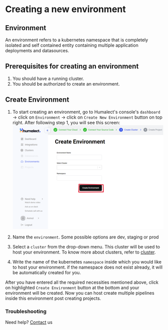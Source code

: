 # Creating a new environment
## Environment
An environment refers to a kubernetes namespace that is completely isolated and self contained entity containing multiple application deployments and datasources.

 ## Prerequisites for creating an environment
 1. You should have a running cluster.
 2. You should be authorized to create an environment.

## Create Environment
1. To start creating an environment, go to Humalect's console's `dashboard` -> click on `Environment` -> click on `Create New Environment` button on top right.
After following step 1, you will see this screen:
![create-env](./../../static/img/create-env.png)

2. Name the `environment`. Some possible options are dev, staging or prod
3. Select a `cluster` from the drop-down menu. This cluster will be used to host your environment. To know more about clusters, refer to [cluster](https://docs.humalect.com/en/Cluster/Cluster).
4. Write the name of the kubernetes `namespace` inside which you would like to host your environment. if the namespace does not exist already, it will be automatically created for you.

After you have entered all the required necessities mentioned above, click on highlighted `Create Environment` button at the bottom and your environment will be created. Now you can host create multiple pipelines inside this environment post creating projects.

### Troubleshooting
Need help? [Contact](./../Contact-us/reach-out-to-us) us
